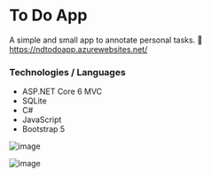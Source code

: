 # To Do App
A simple and small app to annotate personal tasks. 📒
https://ndtodoapp.azurewebsites.net/
### Technologies / Languages
- ASP.NET Core 6 MVC
- SQLite
- C#
- JavaScript
- Bootstrap 5

![image](https://user-images.githubusercontent.com/51084681/163286994-f54c75b1-38d3-446e-81a1-adc77e8cc1a6.png)

![image](https://user-images.githubusercontent.com/51084681/163286943-753e7730-fb68-4578-ac80-b5df5b03c9f8.png)
